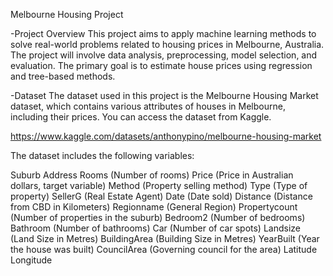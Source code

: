 Melbourne Housing Project

-Project Overview
This project aims to apply machine learning methods to solve real-world problems related to housing prices in Melbourne, Australia. The project will involve data analysis, preprocessing, model selection, and evaluation. The primary goal is to estimate house prices using regression and tree-based methods.

-Dataset
The dataset used in this project is the Melbourne Housing Market dataset, which contains various attributes of houses in Melbourne, including their prices. You can access the dataset from Kaggle.

https://www.kaggle.com/datasets/anthonypino/melbourne-housing-market

The dataset includes the following variables:

Suburb
Address
Rooms (Number of rooms)
Price (Price in Australian dollars, target variable)
Method (Property selling method)
Type (Type of property)
SellerG (Real Estate Agent)
Date (Date sold)
Distance (Distance from CBD in Kilometers)
Regionname (General Region)
Propertycount (Number of properties in the suburb)
Bedroom2 (Number of bedrooms)
Bathroom (Number of bathrooms)
Car (Number of car spots)
Landsize (Land Size in Metres)
BuildingArea (Building Size in Metres)
YearBuilt (Year the house was built)
CouncilArea (Governing council for the area)
Latitude
Longitude


